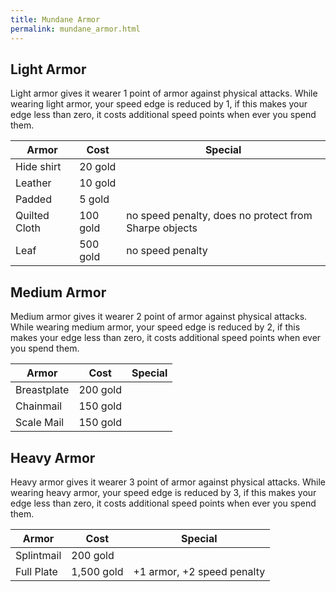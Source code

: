 ```yaml
---
title: Mundane Armor
permalink: mundane_armor.html
---
```

## Light Armor
Light armor gives it wearer 1 point of armor against physical attacks. While wearing light armor, your speed edge is reduced by 1, if this makes your edge less than zero, it costs additional speed points when ever you spend them.

Armor|Cost|Special
---|---|---
Hide shirt|20 gold|
Leather|10 gold|
Padded|5 gold|
Quilted Cloth|100 gold|no speed penalty, does no protect from Sharpe objects
Leaf|500 gold|no speed penalty

## Medium Armor
Medium armor gives it wearer 2 point of armor against physical attacks. While wearing medium armor, your speed edge is reduced by 2, if this makes your edge less than zero, it costs additional speed points when ever you spend them.

Armor|Cost|Special
---|---|---
Breastplate|200 gold|
Chainmail|150 gold|
Scale Mail|150 gold|

## Heavy Armor
Heavy armor gives it wearer 3 point of armor against physical attacks. While wearing heavy armor, your speed edge is reduced by 3, if this makes your edge less than zero, it costs additional speed points when ever you spend them.

Armor|Cost|Special
---|---|---
Splintmail|200 gold|
Full Plate|1,500 gold|+1 armor, +2 speed penalty
